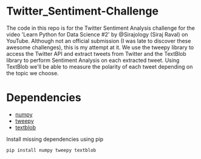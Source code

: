 # Twitter_Sentiment-Challenge

The code in this repo is for the Twitter Sentiment Analysis challenge for the video 'Learn Python for Data Science #2' by @Sirajology (Siraj Raval) on YouTube. Although not an official submission (I was late to discover these awesome challenges), this is my attempt at it. We use the tweepy library to access the Twitter API and extract tweets from Twitter and the TextBlob library to perform Sentiment Analysis on each extracted tweet. Using TextBlob we'll be able to measure the polarity of each tweet depending on the topic we choose.

# Dependencies

* [numpy](http://www.numpy.org/)
* [tweepy](http://www.tweepy.org/)
* [textblob](https://textblob.readthedocs.io/en/dev/)

Install missing dependencies using pip
~~~~
pip install numpy tweepy textblob
~~~~

